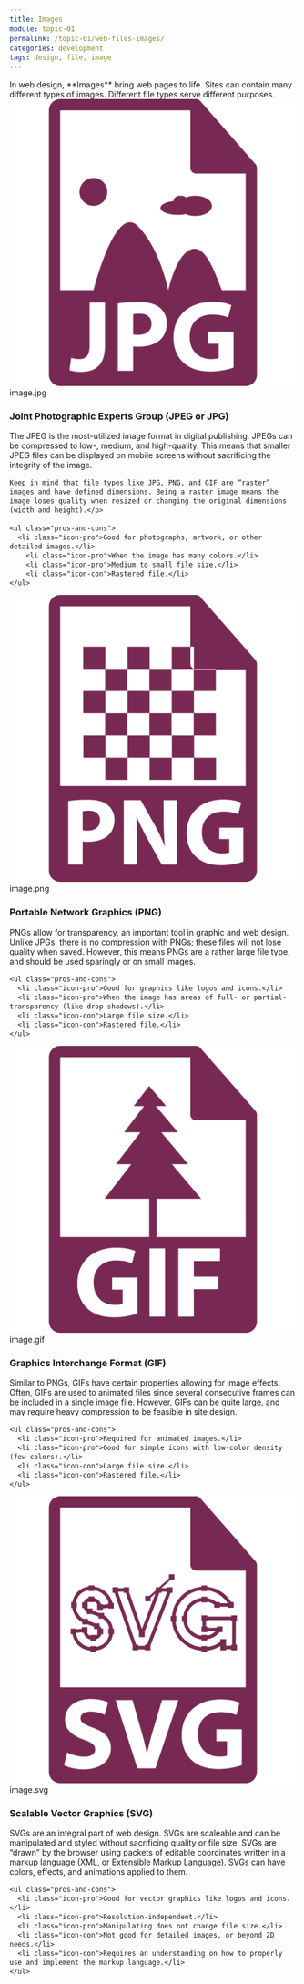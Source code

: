```yaml
---
title: Images
module: topic-01
permalink: /topic-01/web-files-images/
categories: development
tags: design, file, image
---
```


<div class="divider-heading"></div>
In web design, **Images** bring web pages to life. Sites can contain many different types of images. Different file types serve different purposes.


<div class="divider-pg"></div>


<div class="row img-text-columns">
  <div class="col-lg-2">
    <img src="../img/web-images-jpg.svg" title="JPG" alt="jpg icon" />
    <span>image.jpg</span>
  </div>
  <div class="col-lg-10">
    <h3><b>J</b>oint <b>P</b>hotographic <b>E</b>xperts <b>G</b>roup (<b>JPEG</b> or <b>JPG</b>)</h3>
    <p>The JPEG is the most-utilized image format in digital publishing. JPEGs can be compressed to low-, medium, and high-quality.  This means that smaller JPEG files can be displayed on mobile screens without sacrificing the integrity of the image. 
    
    Keep in mind that file types like JPG, PNG, and GIF are “raster” images and have defined dimensions. Being a raster image means the image loses quality when resized or changing the original dimensions (width and height).</p>

    <ul class="pros-and-cons">
      <li class="icon-pro">Good for photographs, artwork, or other detailed images.</li>
        <li class="icon-pro">When the image has many colors.</li>
        <li class="icon-pro">Medium to small file size.</li>
        <li class="icon-con">Rastered file.</li>
    </ul>
  </div>
</div>

<div class="row img-text-columns">
  <div class="col-lg-2">
    <img src="../img/web-images-png.svg" title="PNG" alt="png icon" />
    <span>image.png</span>
  </div>
  <div class="col-lg-10">
    <h3>Portable Network Graphics (<b>PNG</b>)</h3>
    <p>PNGs allow for transparency, an important tool in graphic and web design. Unlike JPGs, there is no compression with PNGs; these files will not lose quality when saved. However, this means PNGs are a rather large file type, and should be used sparingly or on small images.</p>

    <ul class="pros-and-cons">
      <li class="icon-pro">Good for graphics like logos and icons.</li>
      <li class="icon-pro">When the image has areas of full- or partial-transparency (like drop shadows).</li>
      <li class="icon-con">Large file size.</li>
      <li class="icon-con">Rastered file.</li>
    </ul>
  </div>
</div>

<div class="row img-text-columns">
  <div class="col-lg-2">
    <img src="../img/web-images-gif.svg" title="GIF" alt="gif icon" />
    <span>image.gif</span>
  </div>
  <div class="col-lg-10">
    <h3><b>G</b>raphics <b>I</b>nterchange <b>F</b>ormat (<b>GIF</b>)</h3>
    <p>Similar to PNGs, GIFs have certain properties allowing for image effects. Often, GIFs are used to animated files since several consecutive frames can be included in a single image file. However, GIFs can be quite large, and may require heavy compression to be feasible in site design.</p>

    <ul class="pros-and-cons">
      <li class="icon-pro">Required for animated images.</li>
      <li class="icon-pro">Good for simple icons with low-color density (few colors).</li>
      <li class="icon-con">Large file size.</li>
      <li class="icon-con">Rastered file.</li>
    </ul>
  </div>
</div>

<div class="row img-text-columns">
  <div class="col-lg-2">
    <img src="../img/web-images-svg.svg" title="SVG" alt="svg icon" />
    <span>image.svg</span>
  </div>
  <div class="col-lg-10">
    <h3><b>S</b>calable <b>V</b>ector <b>G</b>raphics (<b>SVG</b>)</h3>
    <p>SVGs are an integral part of web design. SVGs are scaleable and can be manipulated and styled without sacrificing quality or file size. SVGs are “drawn” by the browser using packets of editable coordinates written in a markup language (XML, or Extensible Markup Language). SVGs can have colors, effects, and animations applied to them.</p>

    <ul class="pros-and-cons">
      <li class="icon-pro">Good for vector graphics like logos and icons.</li>
      <li class="icon-pro">Resolution-independent.</li>
      <li class="icon-pro">Manipulating does not change file size.</li>
      <li class="icon-con">Not good for detailed images, or beyond 2D needs.</li>
      <li class="icon-con">Requires an understanding on how to properly use and implement the markup language.</li>
    </ul>
  </div>
</div>
